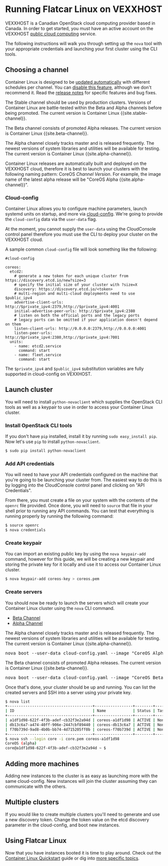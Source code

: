 # Running Flatcar Linux on VEXXHOST

VEXXHOST is a Canadian OpenStack cloud computing provider based in Canada. In order to get started, you must have an active account on the VEXXHOST [public cloud computing][cloud-compute] service.

The following instructions will walk you through setting up the `nova` tool with your appropriate credentials and launching your first cluster using the CLI tools.

[cloud-compute]: https://vexxhost.com/

## Choosing a channel

Container Linux is designed to be [updated automatically](https://coreos.com/why/#updates) with different schedules per channel. You can [disable this feature](update-strategies.md), although we don't recommend it. Read the [release notes](https://coreos.com/releases) for specific features and bug fixes.

The Stable channel should be used by production clusters. Versions of Container Linux are battle-tested within the Beta and Alpha channels before being promoted. The current version is Container Linux {{site.stable-channel}}.

The Beta channel consists of promoted Alpha releases. The current version is Container Linux {{site.beta-channel}}.

The Alpha channel closely tracks master and is released frequently. The newest versions of system libraries and utilities will be available for testing. The current version is Container Linux {{site.alpha-channel}}.

Container Linux releases are automatically built and deployed on the VEXXHOST cloud, therefore it is best to launch your clusters with the following naming pattern: CoreOS _Channel_ _Version_. For example, the image name of the latest alpha release will be "CoreOS Alpha {{site.alpha-channel}}".


### Cloud-config

Container Linux allows you to configure machine parameters, launch systemd units on startup, and more via [cloud-config][cloud-config]. We're going to provide the `cloud-config` data via the `user-data` flag.

[cloud-config]: https://github.com/coreos/coreos-cloudinit/blob/master/Documentation/cloud-config.md

At the moment, you cannot supply the `user-data` using the CloudConsole control panel therefore you must use the CLI to deploy your cluster on the VEXXHOST cloud.

A sample common `cloud-config` file will look something like the following:

```cloud-config
#cloud-config

coreos:
  etcd2:
    # generate a new token for each unique cluster from https://discovery.etcd.io/new?size=3
    # specify the initial size of your cluster with ?size=X
    discovery: https://discovery.etcd.io/<token>
    # multi-region and multi-cloud deployments need to use $public_ipv4
    advertise-client-urls: http://$private_ipv4:2379,http://$private_ipv4:4001
    initial-advertise-peer-urls: http://$private_ipv4:2380
    # listen on both the official ports and the legacy ports
    # legacy ports can be omitted if your application doesn't depend on them
    listen-client-urls: http://0.0.0.0:2379,http://0.0.0.0:4001
    listen-peer-urls: http://$private_ipv4:2380,http://$private_ipv4:7001
  units:
    - name: etcd2.service
      command: start
    - name: fleet.service
      command: start
```

The `$private_ipv4` and `$public_ipv4` substitution variables are fully supported in cloud-config on VEXXHOST.

## Launch cluster

You will need to install `python-novaclient` which supplies the OpenStack CLI tools as well as a keypair to use in order to access your Container Linux cluster.

### Install OpenStack CLI tools

If you don't have `pip` installed, install it by running `sudo easy_install pip`. Now let's use `pip` to install `python-novaclient`.

```sh
$ sudo pip install python-novaclient
```

### Add API credentials

You will need to have your API credentials configured on the machine that you're going to be launching your cluster from. The easiest way to do this is by logging into the CloudConsole control panel and clicking on "API Credentials".

From there, you must create a file on your system with the contents of the `openrc` file provided. Once done, you will need to `source` that file in your shell prior to running any API commands. You can test that everything is running properly by running the following command:

```sh
$ source openrc
$ nova credentials
```

### Create keypair

You can import an existing public key by using the `nova keypair-add` command, however for this guide, we will be creating a new keypair and storing the private key for it locally and use it to access our Container Linux cluster.

```sh
$ nova keypair-add coreos-key > coreos.pem
```

### Create servers

You should now be ready to launch the servers which will create your Container Linux cluster using the `nova` CLI command.

<div id="vexxhost-create">
  <ul class="nav nav-tabs">
    <li class="active"><a href="#beta-create" data-toggle="tab">Beta Channel</a></li>
    <li><a href="#alpha-create" data-toggle="tab">Alpha Channel</a></li>
  </ul>
  <div class="tab-content coreos-docs-image-table">
    <div class="tab-pane" id="alpha-create">
      <p>The Alpha channel closely tracks master and is released frequently. The newest versions of system libraries and utilities will be available for testing. The current version is Container Linux {{site.alpha-channel}}.</p>
      <pre>nova boot --user-data cloud-config.yaml --image "CoreOS Alpha {{site.alpha-channel}}" --key-name coreos-key --flavor nb.2G --num-instances 3 coreos</pre>
    </div>
    <div class="tab-pane active" id="beta-create">
      <p>The Beta channel consists of promoted Alpha releases. The current version is Container Linux {{site.beta-channel}}.</p>
      <pre>nova boot --user-data cloud-config.yaml --image "CoreOS Beta {{site.beta-channel}}" --key-name coreos-key --flavor nb.2G --num-instances 3 coreos</pre>
    </div>
  </div>
</div>

Once that's done, your cluster should be up and running. You can list the created servers and SSH into a server using your private key.

```sh
$ nova list
+--------------------------------------+-----------------+--------+------------+-------------+---------------------------------------+
| ID                                   | Name            | Status | Task State | Power State | Networks                              |
+--------------------------------------+-----------------+--------+------------+-------------+---------------------------------------+
| a1df1d98-622f-4f3b-adef-cb32f3e2a94d | coreos-a1df1d98 | ACTIVE | None       | Running     | public=162.253.x.x; private=10.20.x.x |
| db13c6a7-a474-40ff-906e-2447cbf89440 | coreos-db13c6a7 | ACTIVE | None       | Running     | public=162.253.x.x; private=10.20.x.x |
| f70b739d-9ad8-4b0b-bb74-4d715205ff0b | coreos-f70b739d | ACTIVE | None       | Running     | public=162.253.x.x; private=10.20.x.x |
+--------------------------------------+-----------------+--------+------------+-------------+---------------------------------------+
$ nova ssh --login core -i core.pem coreos-a1df1d98
CoreOS (alpha)
core@a1df1d98-622f-4f3b-adef-cb32f3e2a94d ~ $
```

## Adding more machines

Adding new instances to the cluster is as easy as launching more with the same cloud-config. New instances will join the cluster assuming they can communicate with the others.

## Multiple clusters

If you would like to create multiple clusters you'll need to generate and use a new discovery token. Change the token value on the etcd discovery parameter in the cloud-config, and boot new instances.

## Using Flatcar Linux

Now that you have instances booted it is time to play around. Check out the [Container Linux Quickstart](quickstart.md) guide or dig into [more specific topics](https://coreos.com/docs).
